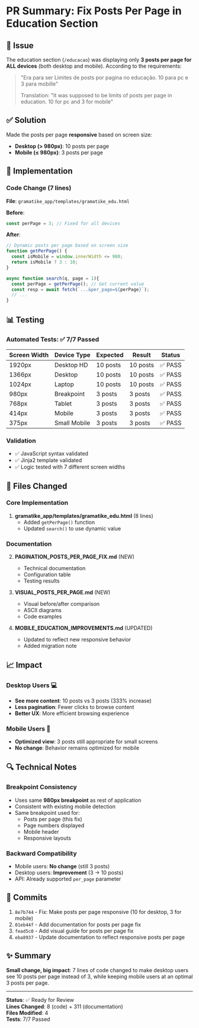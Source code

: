 # PR Summary: Fix Posts Per Page in Education Section

## 🎯 Issue
The education section (`/educacao`) was displaying only **3 posts per page for ALL devices** (both desktop and mobile). According to the requirements:

> "Era para ser Limites de posts por pagina no educação. 10 para pc e 3 para mobille"
> 
> Translation: "It was supposed to be limits of posts per page in education. 10 for pc and 3 for mobile"

## ✅ Solution
Made the posts per page **responsive** based on screen size:
- **Desktop (> 980px)**: 10 posts per page
- **Mobile (≤ 980px)**: 3 posts per page

## 🔧 Implementation

### Code Change (7 lines)
**File**: `gramatike_app/templates/gramatike_edu.html`

**Before**:
```javascript
const perPage = 3; // Fixed for all devices
```

**After**:
```javascript
// Dynamic posts per page based on screen size
function getPerPage() {
  const isMobile = window.innerWidth <= 980;
  return isMobile ? 3 : 10;
}

async function search(q, page = 1){
  const perPage = getPerPage(); // Get current value
  const resp = await fetch(`...&per_page=${perPage}`);
  // ...
}
```

## 📊 Testing

### Automated Tests: ✅ 7/7 Passed
| Screen Width | Device Type | Expected | Result | Status |
|--------------|-------------|----------|--------|--------|
| 1920px | Desktop HD | 10 posts | 10 posts | ✅ PASS |
| 1366px | Desktop | 10 posts | 10 posts | ✅ PASS |
| 1024px | Laptop | 10 posts | 10 posts | ✅ PASS |
| 980px | Breakpoint | 3 posts | 3 posts | ✅ PASS |
| 768px | Tablet | 3 posts | 3 posts | ✅ PASS |
| 414px | Mobile | 3 posts | 3 posts | ✅ PASS |
| 375px | Small Mobile | 3 posts | 3 posts | ✅ PASS |

### Validation
- ✅ JavaScript syntax validated
- ✅ Jinja2 template validated
- ✅ Logic tested with 7 different screen widths

## 📁 Files Changed

### Core Implementation
1. **gramatike_app/templates/gramatike_edu.html** (8 lines)
   - Added `getPerPage()` function
   - Updated `search()` to use dynamic value

### Documentation
2. **PAGINATION_POSTS_PER_PAGE_FIX.md** (NEW)
   - Technical documentation
   - Configuration table
   - Testing results

3. **VISUAL_POSTS_PER_PAGE.md** (NEW)
   - Visual before/after comparison
   - ASCII diagrams
   - Code examples

4. **MOBILE_EDUCATION_IMPROVEMENTS.md** (UPDATED)
   - Updated to reflect new responsive behavior
   - Added migration note

## 📈 Impact

### Desktop Users 💻
- **See more content**: 10 posts vs 3 posts (333% increase)
- **Less pagination**: Fewer clicks to browse content
- **Better UX**: More efficient browsing experience

### Mobile Users 📱
- **Optimized view**: 3 posts still appropriate for small screens
- **No change**: Behavior remains optimized for mobile

## 🔍 Technical Notes

### Breakpoint Consistency
- Uses same **980px breakpoint** as rest of application
- Consistent with existing mobile detection
- Same breakpoint used for:
  - Posts per page (this fix)
  - Page numbers displayed
  - Mobile header
  - Responsive layouts

### Backward Compatibility
- Mobile users: **No change** (still 3 posts)
- Desktop users: **Improvement** (3 → 10 posts)
- API: Already supported `per_page` parameter

## 📝 Commits
1. `8e7b744` - Fix: Make posts per page responsive (10 for desktop, 3 for mobile)
2. `01eb44f` - Add documentation for posts per page fix
3. `fead5c0` - Add visual guide for posts per page fix
4. `eba8937` - Update documentation to reflect responsive posts per page

## ✨ Summary
**Small change, big impact**: 7 lines of code changed to make desktop users see 10 posts per page instead of 3, while keeping mobile users at an optimal 3 posts per page.

---

**Status**: ✅ Ready for Review  
**Lines Changed**: 8 (code) + 311 (documentation)  
**Files Modified**: 4  
**Tests**: 7/7 Passed
